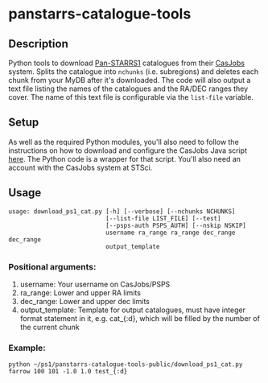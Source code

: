 # panstarrs-catalogue-tools

## Description

Python tools to download [Pan-STARRS1](https://panstarrs.stsci.edu/) catalogues from 
their [CasJobs](http://mastweb.stsci.edu/ps1casjobs/default.aspx) system. Splits the catalogue into ```nchunks```
(i.e. subregions) and deletes each chunk from your MyDB after it's downloaded. The code will also output a text
file listing the names of the catalogues and the RA/DEC ranges they cover. The name of this text file is
configurable via the ```list-file``` variable.

## Setup
As well as the required Python modules, you'll also need to follow the instructions on how to
download and configure the CasJobs Java script [here](http://mastweb.stsci.edu/mcasjobs/casjobscl.aspx). The 
Python code is a wrapper for that script. You'll also need an account with the CasJobs system at STSci. 

## Usage 

``` 
usage: download_ps1_cat.py [-h] [--verbose] [--nchunks NCHUNKS]
                           [--list-file LIST_FILE] [--test]
                           [--psps-auth PSPS_AUTH] [--nskip NSKIP]
                           username ra_range ra_range dec_range dec_range
                           output_template
```                           
### Positional arguments:

  1. username: Your username on CasJobs/PSPS
  2. ra_range: Lower and upper RA limits
  3. dec_range: Lower and upper dec limits
  4. output_template: Template for output catalogues, must have integer format statement in it, e.g. cat_{:d}, 
     which will be filled by the number of the current chunk

### Example:

``` python ~/ps1/panstarrs-catalogue-tools-public/download_ps1_cat.py farrow 100 101 -1.0 1.0 test_{:d} ```
